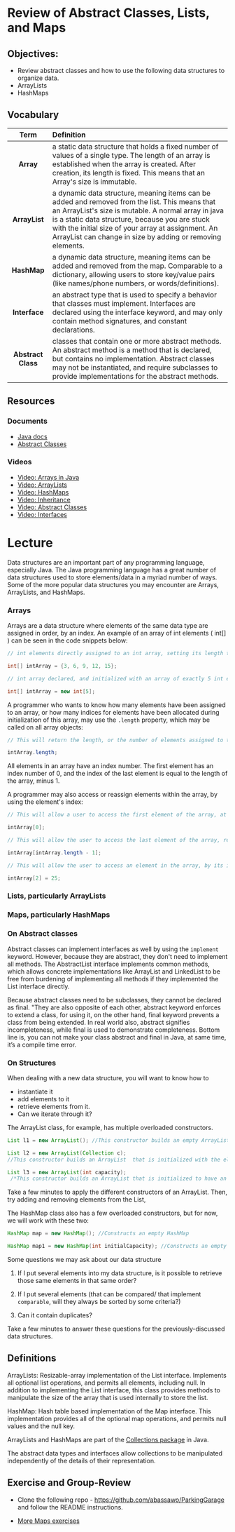 # Review of Abstract Classes, Lists, and Maps

## Objectives:
- Review abstract classes and how to use the following data structures to organize data.
- ArrayLists
- HashMaps

## Vocabulary

|Term|Definition|
|:--:|:---------|
|**Array**|a static data structure that holds a fixed number of values of a single type. The length of an array is established when the array is created. After creation, its length is fixed. This means that an Array's size is immutable.|
|**ArrayList**|a dynamic data structure, meaning items can be added and removed from the list. This means that an ArrayList's size is mutable. A normal array in java is a static data structure, because you are stuck with the initial size of your array at assignment. An ArrayList can change in size by adding or removing elements.|
|**HashMap**|a dynamic data structure, meaning items can be added and removed from the map. Comparable to a dictionary, allowing users to store key/value pairs (like names/phone numbers, or words/definitions).|
|**Interface**|an abstract type that is used to specify a behavior that classes must implement. Interfaces are declared using the interface keyword, and may only contain method signatures, and constant declarations.|
|**Abstract Class**|classes that contain one or more abstract methods. An abstract method is a method that is declared, but contains no implementation. Abstract classes may not be instantiated, and require subclasses to provide implementations for the abstract methods.|

## Resources

### Documents

- [Java docs](http://docs.oracle.com/javase/tutorial/collections/intro/index.html)
- [Abstract Classes](http://docs.oracle.com/javase/tutorial/java/IandI/abstract.html)

### Videos

- [Video: Arrays in Java](http://www.youtube.com/watch?v=Mfacb9T4biQ)
- [Video: ArrayLists](http://www.youtube.com/watch?v=mkCTxtLe7XU)
- [Video: HashMaps](http://www.youtube.com/watch?v=-JOSjIan2g0)
- [Video: Inheritance](http://www.youtube.com/watch?v=wzW-251bGgM)
- [Video: Abstract Classes](http://www.youtube.com/watch?v=CUC522qMGe8)
- [Video: Interfaces](http://www.youtube.com/watch?v=UumX4mQKQlA)

# Lecture

Data structures are an important part of any programming language, especially Java. The Java programming language has a great number of data structures used to store elements/data in a myriad number of ways. Some of the more popular data structures you may encounter are Arrays, ArrayLists, and HashMaps.

### Arrays

Arrays are a data structure where elements of the same data type are assigned in order, by an index. An example of an array of int elements ( int[] ) can be seen in the code snippets below:

```java
// int elements directly assigned to an int array, setting its length to only 5 elements

int[] intArray = {3, 6, 9, 12, 15};
```

```java
// int array declared, and initialized with an array of exactly 5 int elements

int[] intArray = new int[5];
```

A programmer who wants to know how many elements have been assigned to an array, or how many indices for elements have been allocated during initialization of this array, may use the ```.length``` property, which may be called on all array objects:

```java
// This will return the length, or the number of elements assigned to the array object

intArray.length;
```

All elements in an array have an index number. The first element has an index number of 0, and the index of the last element is equal to the length of the array, minus 1.

A programmer may also access or reassign elements within the array, by using the element's index:

```java
// This will allow a user to access the first element of the array, at index 0

intArray[0];

// This will allow the user to access the last element of the array, regardless of actual index number

intArray[intArray.length - 1];

// This will allow the user to access an element in the array, by its index, and assign it a value

intArray[2] = 25;

```

### Lists, particularly ArrayLists



### Maps, particularly HashMaps



<!--
We have learned about these data structures before. They are actually just concrete implementations of some abstract classes defined in Java's Collections framework.  

  - ArrayList extends the AbstractList class and implements the following interfaces (List, RandomAccess, Cloneable, and java.io.Serializable).
  - HashMap which extends AbstractMap<K, V> and implements Map<K, V>, Cloneable, and Serializable

We don't really need to dive into such detail about the hierarchy of these structures, but in short A Java class containing data fields and records AND methods that operate on some content may serve as a data structure.

--->

### On Abstract classes

  Abstract classes can implement interfaces as well by using the ```implement``` keyword. However, because they are abstract, they don't need to implement all methods. The AbstractList interface implements common methods, which allows concrete implementations like ArrayList and LinkedList to be free from burdening of implementing all methods if they implemented the List interface directly.

  Because abstract classes need to be subclasses, they cannot be declared as final. "They are also opposite of each other, abstract keyword enforces to extend a class, for using it, on the other hand, final keyword prevents a class from being extended. In real world also, abstract signifies incompleteness, while final is used to demonstrate completeness. Bottom line is, you can not make your class abstract and final in Java, at same time, it’s a compile time error.

### On Structures

When dealing with a new data structure, you will want to know how to

- instantiate it
- add elements to it
- retrieve elements from it.
- Can we iterate through it?

The ArrayList class, for example, has multiple overloaded constructors.
```java
List l1 = new ArrayList(); //This constructor builds an empty ArrayList

List l2 = new ArrayList(Collection c);
//This constructor builds an ArrayList  that is initialized with the elements of the collection c.

List l3 = new ArrayList(int capacity);
 /*This constructor builds an ArrayList that is initialized to have an initial capacity equal to capacity. The capacity of the ArrayList can grow automatically as elements are added to the list.*/
```

Take a few minutes to apply the different constructors of an ArrayList.
Then, try adding and removing elements from the List,

The HashMap class also has a few overloaded constructors, but for now, we will work with these two:

```java
HashMap map = new HashMap(); //Constructs an empty HashMap

HashMap map1 = new HashMap(int initialCapacity); //Constructs an empty HashMap with the specified initial capacity

```

Some questions we may ask about our data structure

1) If I put several elements into my data structure, is it possible to retrieve those same elements in that same order?

2) If I put several elements (that can be compared/ that implement ```comparable```,  will they always be sorted by some criteria?)

3) Can it contain duplicates?


Take a few minutes to answer these questions for the previously-discussed data structures.


## Definitions

ArrayLists: Resizable-array implementation of the List interface. Implements all optional list operations, and permits all elements, including null. In addition to implementing the List interface, this class provides methods to manipulate the size of the array that is used internally to store the list.

HashMap: Hash table based implementation of the Map interface. This implementation provides all of the optional map operations, and permits null values and the null key.

ArrayLists and HashMaps are part of the [Collections package](http://docs.oracle.com/javase/tutorial/collections/intro/index.html) in Java.

The abstract data types and interfaces allow collections to be manipulated independently of the details of their representation.


## Exercise and Group-Review

- Clone the following repo - https://github.com/abassawo/ParkingGarage and follow the README instructions.

- [More Maps exercises](https://github.com/C4Q/AC3.3/blob/master/lessons/hashmaps-and-sets/exercises/maps-exercises.md)
